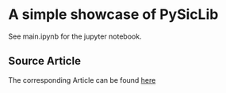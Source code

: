 # A simple showcase of PySicLib

See main.ipynb for the jupyter notebook.

## Source Article

The corresponding Article can be found <a href=https://shameekconyers.com/projects/pysiclib_neuralnet_demo> here </a>
